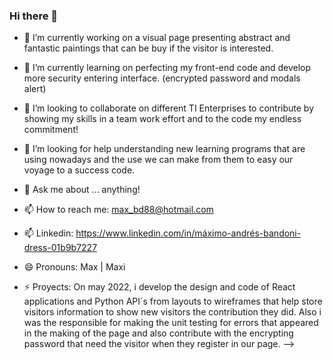 ### Hi there 👋

- 🔭 I’m currently working on a visual page presenting abstract and fantastic paintings that can be buy if the visitor is interested.

- 🌱 I’m currently learning on perfecting my front-end code and develop more security entering interface. (encrypted password and modals alert)

- 👯 I’m looking to collaborate on different TI Enterprises to contribute by showing my skills in a team work effort and to the code my endless commitment!

- 🤔 I’m looking for help understanding new learning programs that are using nowadays and the use we can make from them to easy our voyage to a success code.

- 💬 Ask me about ... anything!

- 📫 How to reach me: max_bd88@hotmail.com

- 📫 Linkedin: https://www.linkedin.com/in/máximo-andrés-bandoni-dress-01b9b7227

- 😄 Pronouns: Max | Maxi

- ⚡ Proyects: On may 2022, i develop the design and code of React applications and Python API´s from layouts to wireframes that help store visitors information to show new visitors the contribution they did. Also i was the responsible for making the unit testing for errors that appeared in the making of the page and also contribute with the encrypting password that need the visitor when they register in our page.
-->
